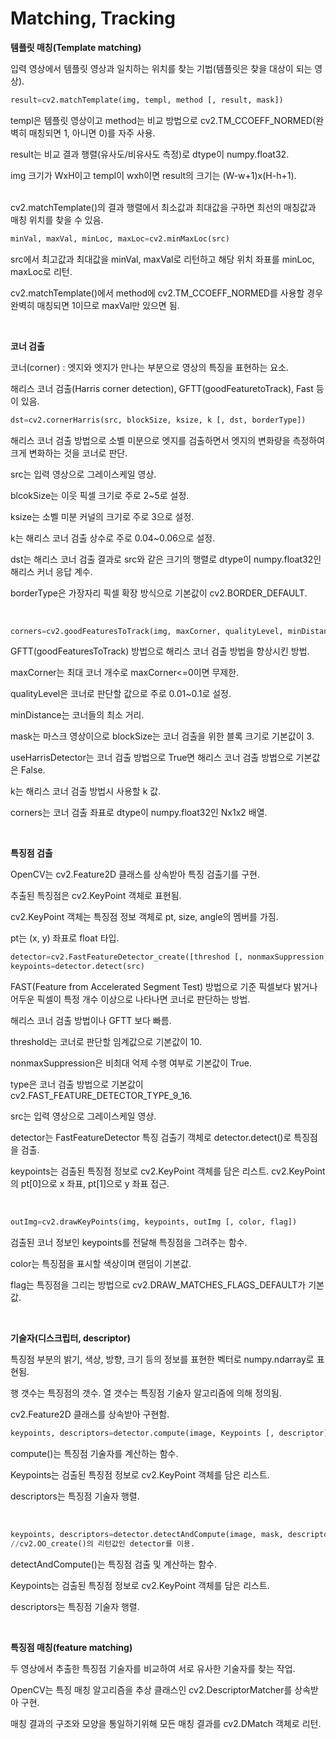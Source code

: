 # Matching, Tracking

**템플릿 매칭(Template matching)**

입력 영상에서 템플릿 영상과 일치하는 위치를 찾는 기법(템플릿은 찾을 대상이 되는 영상).

```python
result=cv2.matchTemplate(img, templ, method [, result, mask])
```

templ은 템플릿 영상이고 method는 비교 방법으로 cv2.TM_CCOEFF_NORMED(완벽히 매칭되면 1, 아니면 0)를 자주 사용.

result는 비교 결과 행렬(유사도/비유사도 측정)로 dtype이 numpy.float32.

img 크기가 WxH이고 templ이 wxh이면 result의 크기는 (W-w+1)x(H-h+1).

<br>
cv2.matchTemplate()의 결과 행렬에서 최소값과 최대값을 구하면 최선의 매칭값과 매칭 위치를 찾을 수 있음.

```python
minVal, maxVal, minLoc, maxLoc=cv2.minMaxLoc(src)
```

src에서 최고값과 최대값을 minVal, maxVal로 리턴하고 해당 위치 좌표를 minLoc, maxLoc로 리턴.

cv2.matchTemplate()에서 method에 cv2.TM_CCOEFF_NORMED를 사용할 경우 완벽히 매칭되면 1이므로 maxVal만 있으면 됨.

<br>

**코너 검출**

코너(corner) : 엣지와 엣지가 만나는 부분으로 영상의 특징을 표현하는 요소.

해리스 코너 검출(Harris corner detection), GFTT(goodFeaturetoTrack), Fast 등이 있음.

```python
dst=cv2.cornerHarris(src, blockSize, ksize, k [, dst, borderType])
```

해리스 코너 검출 방법으로 소벨 미분으로 엣지를 검출하면서 엣지의 변화량을 측정하여 크게 변화하는 것을 코너로 판단.

src는 입력 영상으로 그레이스케일 영상.

blcokSize는 이웃 픽셀 크기로 주로 2~5로 설정.

ksize는 소벨 미분 커널의 크기로 주로 3으로 설정.

k는 해리스 코너 검출 상수로 주로 0.04~0.06으로 설정.

dst는 해리스 코너 검출 결과로 src와 같은 크기의 행렬로 dtype이 numpy.float32인 해리스 커너 응답 계수.

borderType은 가장자리 픽셀 확장 방식으로 기본값이 cv2.BORDER_DEFAULT.

<br>

```python
corners=cv2.goodFeaturesToTrack(img, maxCorner, qualityLevel, minDistance [, corner, mask, blockSize, useHarrisDetector, k])
```

GFTT(goodFeaturesToTrack) 방법으로 해리스 코너 검출 방법을 향상시킨 방법.

maxCorner는 최대 코너 개수로 maxCorner<=0이면 무제한.

qualityLevel은 코너로 판단할 값으로 주로 0.01~0.1로 설정.

minDistance는 코너들의 최소 거리.

mask는 마스크 영상이으로 blockSize는 코너 검출을 위한 블록 크기로 기본값이 3.

useHarrisDetector는 코너 검출 방법으로 True면 해리스 코너 검출 방법으로 기본값은 False.

k는 해리스 코너 검출 방법시 사용할 k 값.

corners는 코너 검출 좌표로 dtype이 numpy.float32인 Nx1x2 배열.

<br>

**특징점 검출**

OpenCV는 cv2.Feature2D 클래스를 상속받아 특징 검출기를 구현.

추출된 특징점은 cv2.KeyPoint 객체로 표현됨.

cv2.KeyPoint 객체는 특징점 정보 객체로 pt, size, angle의 멤버를 가짐.

pt는 (x, y) 좌표로 float 타입.

```python
detector=cv2.FastFeatureDetector_create([threshod [, nonmaxSuppression, type]])
keypoints=detector.detect(src)
```

FAST(Feature from Accelerated Segment Test) 방법으로 기준 픽셀보다 밝거나 어두운 픽셀이 특정 개수 이상으로 나타나면 코너로 판단하는 방법.

해리스 코너 검출 방법이나 GFTT 보다 빠름.

threshold는 코너로 판단할 임계값으로 기본값이 10.

nonmaxSuppression은 비최대 억제 수행 여부로 기본값이 True.

type은 코너 검출 방법으로 기본값이 cv2.FAST_FEATURE_DETECTOR_TYPE_9_16.

src는 입력 영상으로 그레이스케일 영상.

detector는 FastFeatureDetector 특징 검출기 객체로 detector.detect()로 특징점을 검출.

keypoints는 검출된 특징점 정보로 cv2.KeyPoint 객체를 담은 리스트. cv2.KeyPoint의 pt[0]으로 x 좌표, pt[1]으로 y 좌표 접근.

<br>

```python
outImg=cv2.drawKeyPoints(img, keypoints, outImg [, color, flag])
```

검출된 코너 정보인 keypoints를 전달해 특징점을 그려주는 함수.

color는 특징점을 표시할 색상이며 랜덤이 기본값.

flag는 특징점을 그리는 방법으로 cv2.DRAW_MATCHES_FLAGS_DEFAULT가 기본값.

<br>

**기술자(디스크립터, descriptor)**

특징점 부분의 밝기, 색상, 방향, 크기 등의 정보를 표현한 벡터로 numpy.ndarray로 표현됨.

행 갯수는 특징점의 갯수. 열 갯수는 특징점 기술자 알고리즘에 의해 정의됨.

cv2.Feature2D 클래스를 상속받아 구현함.

```python
keypoints, descriptors=detector.compute(image, Keypoints [, descriptor]) //cv2.OO_create()의 리턴값인 detector를 이용.
```

compute()는 특징점 기술자를 계산하는 함수.

Keypoints는 검출된 특징점 정보로 cv2.KeyPoint 객체를 담은 리스트.

descriptors는 특징점 기술자 행렬.

<br>

```python
keypoints, descriptors=detector.detectAndCompute(image, mask, descriptor)
//cv2.OO_create()의 리턴값인 detector를 이용.
```

detectAndCompute()는 특징점 검출 및 계산하는 함수.

Keypoints는 검출된 특징점 정보로 cv2.KeyPoint 객체를 담은 리스트.

descriptors는 특징점 기술자 행렬.

<br>

**특징점 매칭(feature matching)**

두 영상에서 추출한 특징점 기술자를 비교하여 서로 유사한 기술자를 찾는 작업.

OpenCV는 특징 매칭 알고리즘을 추상 클래스인 cv2.DescriptorMatcher를 상속받아 구현.

매칭 결과의 구조와 모양을 통일하기위해 모든 매칭 결과를 cv2.DMatch 객체로 리턴.

